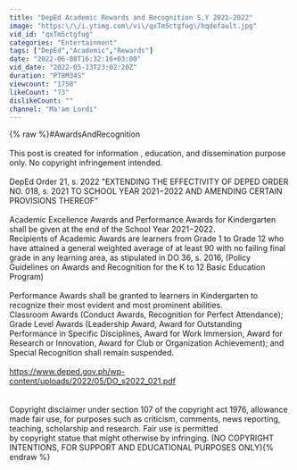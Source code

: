 ```yaml
---
title: "DepEd Academic Rewards and Recognition S.Y 2021-2022"
image: "https:\/\/i.ytimg.com\/vi\/qxTm5ctgfug\/hqdefault.jpg"
vid_id: "qxTm5ctgfug"
categories: "Entertainment"
tags: ["DepEd","Academic","Rewards"]
date: "2022-06-08T16:32:16+03:00"
vid_date: "2022-05-13T23:02:20Z"
duration: "PT8M34S"
viewcount: "1758"
likeCount: "73"
dislikeCount: ""
channel: "Ma'am Lordi"
---
```

{% raw %}#AwardsAndRecognition <br /><br />This post is created for information , education, and dissemination purpose only. No copyright infringement intended.<br /><br />DepEd Order 21, s. 2022 &quot;EXTENDING THE EFFECTIVITY OF DEPED ORDER NO. 018, s. 2021 TO SCHOOL YEAR 2021−2022 AND AMENDING CERTAIN PROVISIONS THEREOF&quot;<br /><br />Academic Excellence Awards and Performance Awards for Kindergarten shall be given at the end of the School Year 2021−2022.<br />Recipients of Academic Awards are learners from Grade 1 to Grade 12 who have attained a general weighted average of at least 90 with no failing final grade in any learning area, as stipulated in DO 36, s. 2016, (Policy Guidelines on Awards and Recognition for the K to 12 Basic Education Program)<br /><br />Performance Awards shall be granted to learners in Kindergarten to recognize their most evident and most prominent abilities.<br />Classroom Awards (Conduct Awards, Recognition for Perfect Attendance); Grade Level Awards (Leadership Award, Award for Outstanding Performance in Specific Disciplines, Award for Work Immersion, Award for Research or Innovation, Award for Club or Organization Achievement); and Special Recognition shall remain suspended.<br /><br /><a rel="nofollow" target="blank" href="https://www.deped.gov.ph/wp-content/uploads/2022/05/DO_s2022_021.pdf">https://www.deped.gov.ph/wp-content/uploads/2022/05/DO_s2022_021.pdf</a><br /><br /><br />Copyright disclaimer under section 107 of the copyright act 1976, allowance made fair use, for purposes such as criticism, comments, news reporting, teaching, scholarship and research. Fair use is permitted by copyright statue that might otherwise by infringing. (NO COPYRIGHT INTENTIONS, FOR SUPPORT AND EDUCATIONAL PURPOSES ONLY){% endraw %}
